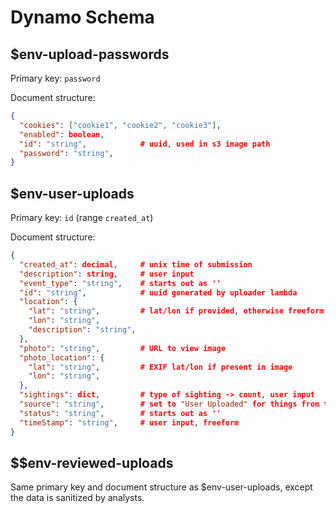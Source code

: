 # Dynamo Schema

## $env-upload-passwords

Primary key: `password`

Document structure:
```json
{
  "cookies": ["cookie1", "cookie2", "cookie3"],
  "enabled": boolean,
  "id": "string",            # uuid, used in s3 image path
  "password": "string",
}
```

## $env-user-uploads

Primary key: `id` (range `created_at`)

Document structure:
```json
{
  "created_at": decimal,     # unix time of submission
  "description": string,     # user input
  "event_type": "string",    # starts out as ''
  "id": "string",            # uuid generated by uploader lambda
  "location": {
    "lat": "string",         # lat/lon if provided, otherwise freeform description
    "lon": "string",
    "description": "string",
  },
  "photo": "string",         # URL to view image
  "photo_location": {
    "lat": "string",         # EXIF lat/lon if present in image
    "lon": "string",
  },
  "sightings": dict,         # type of sighting -> count, user input
  "source": "string",        # set to "User Uploaded" for things from the lambda/form
  "status": "string",        # starts out as ''
  "timeStamp": "string",     # user input, freeform
}
```

## $$env-reviewed-uploads

Same primary key and document structure as $env-user-uploads, except the data is sanitized
by analysts.
